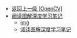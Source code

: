 - [返回上一级 [OpenCV]](OpenCV/)
- [阅读图解深度学习笔记](OpenCV/阅读图解深度学习笔记/)
  - [img](OpenCV/阅读图解深度学习笔记/img/)
  - [阅读图解深度学习笔记](OpenCV/阅读图解深度学习笔记/阅读图解深度学习笔记.md)
